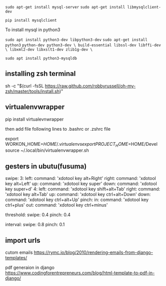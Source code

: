 
```sudo apt-get install mysql-server```
```sudo apt-get install libmysqlclient-dev```


```pip install mysqlclient```





To install mysql in python3

```sudo apt install python3-dev libpython3-dev```
```sudo apt-get install python3``` ```python-dev python3-dev \
     build-essential libssl-dev libffi-dev \
     libxml2-dev libxslt1-dev zlib1g-dev \```
    

```sudo apt install python3-mysqldb```




installing zsh terminal
-----------------------

 sh -c "$(curl -fsSL https://raw.github.com/robbyrussell/oh-my-zsh/master/tools/install.sh)"
 
 
 virtualenvwrapper
 ----------------
 
 pip install virtualevnwrapper
 
 then add file following lines to .bashrc or .zshrc file
 
export WORKON_HOME=$HOME/.virtualenvs
export PROJECT_HOME=$HOME/Devel
source ~/.local/bin/virtualenvwrapper.sh


gesters in ubutu(fusuma)
------------------------

swipe:
  3: 
    left: 
      command: 'xdotool key alt+Right'
    right: 
      command: 'xdotool key alt+Left'
    up: 
      command: 'xdotool key super'
    down: 
      command: 'xdotool key super+d'
  4:
    left: 
      command: 'xdotool key shift+alt+Tab'
    right: 
      command: 'xdotool key alt+Tab'
    up: 
      command: 'xdotool key ctrl+alt+Down'
    down: 
      command: 'xdotool key ctrl+alt+Up'
pinch:
  in:
    command: 'xdotool key ctrl+plus'
  out:
     command: 'xdotool key ctrl+minus'

threshold:
  swipe: 0.4
  pinch: 0.4

interval:
  swipe: 0.8
  pinch: 0.1



import urls
-----------

cutom emails
https://rymc.io/blog/2010/rendering-emails-from-django-templates/

pdf generaion in django
https://www.codingforentrepreneurs.com/blog/html-template-to-pdf-in-django/

